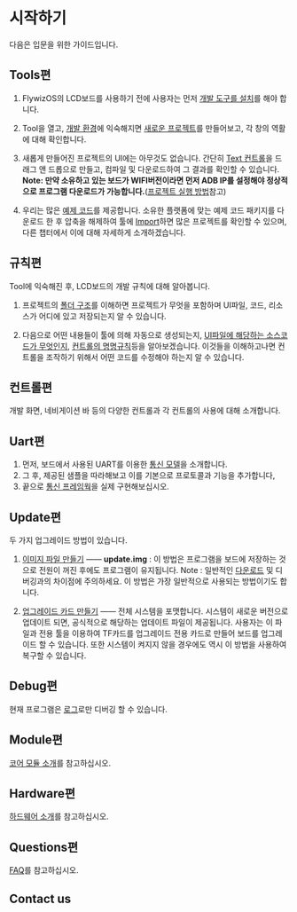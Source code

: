 # 시작하기
다음은 입문을 위한 가이드입니다.

## Tools편
1. FlywizOS의 LCD보드를 사용하기 전에 사용자는 먼저 [개발 도구를 설치](download.md)를 해야 합니다.

2. Tool을 열고, [개발 환경](flywizOS_ide_snapshot.md)에 익숙해지면 [새로운 프로젝트](new_flywizOS_project.md)를 만들어보고, 각 창의 역활에 대해 확인합니다.

3. 새롭게 만들어진 프로젝트의 UI에는 아무것도 없습니다. 간단히 [Text 컨트롤](textview.md)을 드래그 앤 드롭으로 만들고, 컴파일 및 다운로드하여 그 결과를 확인할 수 있습니다.   
   **Note: 만약 소유하고 있는 보드가 WIFI버전이라면 먼저 ADB IP를 설정해야 정상적으로 프로그램 다운로드가 가능합니다.**([프로젝트 실행 방법](run_project.md)참고)

4. 우리는 많은 [예제 코드](demo_download.md)를 제공합니다. 소유한 플랫폼에 맞는 예제 코드 패키지를 다운로드 한 후 압축을 해제하여 툴에 [Import](import_project.md)하면 많은 프로젝트를 확인할 수 있으며, 다른 챕터에서 이에 대해 자세하게 소개하겠습니다.

## 규칙편
Tool에 익숙해진 후, LCD보드의 개발 규칙에 대해 알아봅니다.
1. 프로젝트의 [폴더 구조](project_structure.md)를 이해하면 프로젝트가 무엇을 포함하며 UI파일, 코드, 리소스가 어디에 있고 저장되는지 알 수 있습니다.

2. 다음으로 어떤 내용들이 툴에 의해 자동으로 생성되는지, [UI파일에 해당하는 소스코드가 무엇인지](ftu_and_source_relationships.md), [컨트롤의 명명규칙](named_rule.md)등을 알아보겠습니다. 이것들을 이해하고나면 컨트롤을 조작하기 위해서 어떤 코드를 수정해야 하는지 알 수 있습니다.   

## 컨트롤편
개발 화면, 네비게이션 바 등의 다양한 컨트롤과 각 컨트롤의 사용에 대해 소개합니다.

## Uart편
1. 먼저, 보드에서 사용된 UART를 이용한 [통신 모델](serial_introdoction.md)을 소개합니다.
2. 그 후, 제공된 샘플을 따라해보고 이를 기본으로 프로토콜과 기능을 추가합니다,
3. 끝으로 [통신 프레임웍](serial_framework.md)을 실제 구현해보십시오.   

## Update편
두 가지 업그레이드 방법이 있습니다.
1. [이미지 파일 만들기](make_image.md) —— **update.img** : 이 방법은 프로그램을 보드에 저장하는 것으로 전원이 꺼진 후에도 프로그램이 유지됩니다. Note : 일반적인 [다운로드](adb_debug.md) 및 디버깅과의 차이점에 주의하세요. 이 방법은 가장 일반적으로 사용되는 방법이기도 합니다.

2. [업그레이드 카드 만들기](sd_boot.md) —— 전체 시스템을 포맷합니다. 시스템이 새로운 버전으로 업데이트 되면, 공식적으로 해당하는 업데이트 파일이 제공됩니다. 사용자는 이 파일과 전용 툴을 이용하여 TF카드를 업그레이드 전용 카드로 만들어 보드를 업그레이드 할 수 있습니다. 또한 시스템이 켜지지 않을 경우에도 역시 이 방법을 사용하여 복구할 수 있습니다.

## Debug편
현재 프로그램은 [로그](logcat.md)로만 디버깅 할 수 있습니다.

## Module편
[코어 모듈 소개](core_module.md)를 참고하십시오.

## Hardware편
[하드웨어 소개](hardware.md)를 참고하십시오.

## Questions편
[FAQ](problems.md)를 참고하십시오.

## Contact us
